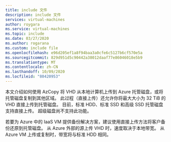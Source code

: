 ```yaml
---
title: include 文件
description: include 文件
services: virtual-machines
author: roygara
ms.service: virtual-machines
ms.topic: include
ms.date: 03/27/2020
ms.author: rogarana
ms.custom: include file
ms.openlocfilehash: e96d205ef1a8f94baa3a0cfe6c5127b6cf570e5a
ms.sourcegitcommit: 829d951d5c90442a38012daaf77e86046018e5b9
ms.translationtype: MT
ms.contentlocale: zh-CN
ms.lasthandoff: 10/09/2020
ms.locfileid: "80420953"
---
```

本文介绍如何使用 AzCopy 将 VHD 从本地计算机上传到 Azure 托管磁盘，或将托管磁盘复制到其他区域。 此过程（直接上传）还允许你将最大大小为 32 TiB 的 VHD 直接上传到托管磁盘。 目前，标准 HDD、标准 SSD 和高级 SSD 托管磁盘支持直接上传。 超级磁盘尚不支持此功能。

若要为 Azure 中的 IaaS VM 提供备份解决方案，建议使用直接上传方法将客户备份还原到托管磁盘。 从 Azure 外部的源上传 VHD 时，速度取决于本地带宽。 从 Azure VM 上传或复制时，带宽将与标准 HDD 相同。
